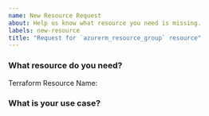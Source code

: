 ```yaml
---
name: New Resource Request
about: Help us know what resource you need is missing.
labels: new-resource
title: "Request for `azurerm_resource_group` resource"
---
```

<!--
Thank you for helping to improve Official Azure Provider!

Please be sure to search for open issues before raising a new one. We use issues
for bug reports and feature requests.
-->

### What resource do you need?

Terraform Resource Name: 
<!--
Please let us know the name of the resource you need.
-->


### What is your use case?
<!--
Help us for prioritization of the resource support by giving more details about
why you need it.
-->
